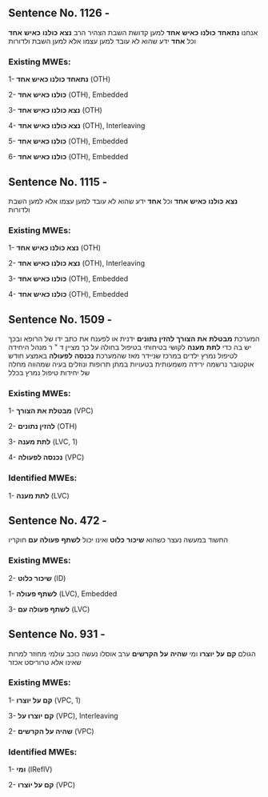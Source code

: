 ## Sentence No. 1126 - 
אנחנו **נתאחד** **כולנו** **כאיש** **אחד** למען קדושת השבת הצהיר הרב **נצא** **כולנו** **כאיש** **אחד** וכל **אחד** ידע שהוא לא עובד למען עצמו אלא למען השבת ולדורות 
### Existing MWEs: 
1- **נתאחד כולנו כאיש אחד** (OTH)

2- **כולנו כאיש אחד** (OTH), Embedded 

3- **נצא כולנו כאיש אחד** (OTH)

4- **נצא כולנו כאיש אחד** (OTH), Interleaving 

5- **כולנו כאיש אחד** (OTH), Embedded 

6- **כולנו כאיש אחד** (OTH), Embedded 

## Sentence No. 1115 - 
**נצא** **כולנו** **כאיש** **אחד** וכל **אחד** ידע שהוא לא עובד למען עצמו אלא למען השבת ולדורות 
### Existing MWEs: 
1- **נצא כולנו כאיש אחד** (OTH)

2- **נצא כולנו כאיש אחד** (OTH), Interleaving 

3- **כולנו כאיש אחד** (OTH), Embedded 

4- **כולנו כאיש אחד** (OTH), Embedded 

## Sentence No. 1509 - 
המערכת **מבטלת** **את** **הצורך** **להזין** **נתונים** ידנית או לפענח את כתב ידו של הרופא ובכך יש בה כדי **לתת** **מענה** לקושי בטיחותי בטיפול בחולה על כך מציין ד " ר מנהל היחידה לטיפול נמרץ ילדים במרכז שניידר מאז שהמערכת **נכנסה** **לפעולה** באמצע חודש אוקטובר נרשמה ירידה משמעותית בטעויות במתן תרופות ונוזלים בעיה שמהווה מחלה של יחידות טיפול נמרץ בכלל 
### Existing MWEs: 
1- **מבטלת את הצורך** (VPC)

2- **להזין נתונים** (OTH)

3- **לתת מענה** (LVC, 1)

4- **נכנסה לפעולה** (VPC)

### Identified MWEs: 
1- **לתת מענה** (LVC)

## Sentence No. 472 - 
החשוד במעשה נעצר כשהוא **שיכור** **כלוט** ואינו יכול **לשתף** **פעולה** **עם** חוקריו 
### Existing MWEs: 
2- **שיכור כלוט** (ID)

1- **לשתף פעולה** (LVC), Embedded 

3- **לשתף פעולה עם** (LVC)

## Sentence No. 931 - 
הגולם **קם** **על** **יוצרו** ומי **שהיה** **על** **הקרשים** ערב אוסלו נעשה כוכב עולמי מחוזר למרות שאינו אלא טרוריסט אכזר 
### Existing MWEs: 
1- **קם על יוצרו** (VPC, 1)

3- **קם יוצרו על** (VPC), Interleaving 

2- **שהיה על הקרשים** (VPC)

### Identified MWEs: 
1- **ומי** (IReflV)

2- **קם על יוצרו** (VPC)

